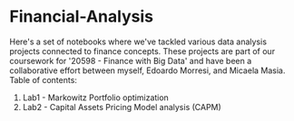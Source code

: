 # Financial-Analysis
Here's a set of notebooks where we've tackled various data analysis projects connected to finance concepts. These projects are part of our coursework for '20598 - Finance with Big Data' and have been a collaborative effort between myself, Edoardo Morresi, and Micaela Masia.
Table of contents:
1) Lab1 - Markowitz Portfolio optimization
2) Lab2 - Capital Assets Pricing Model analysis (CAPM)
